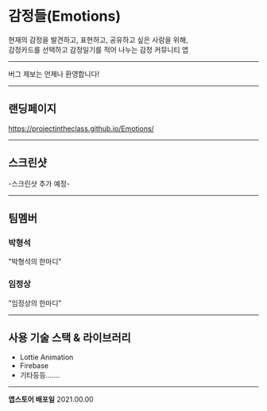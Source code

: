 # 감정들(Emotions)

현재의 감정을 발견하고, 표현하고, 공유하고 싶은 사람을 위해, <br>
감정카드를 선택하고 감정일기를 적어 나누는 감정 커뮤니티 앱

---

버그 제보는 언제나 환영합니다! 

---

## 랜딩페이지

https://projectintheclass.github.io/Emotions/

---

## 스크린샷

-스크린샷 추가 예정-

---

## 팀멤버

### 박형석

"박형석의 한마디"

### 임정상

"임정상의 한마디"

---

## 사용 기술 스택 & 라이브러리

* Lottie Animation
* Firebase
* 기타등등.......

---

**앱스토어 배포일** 2021.00.00
